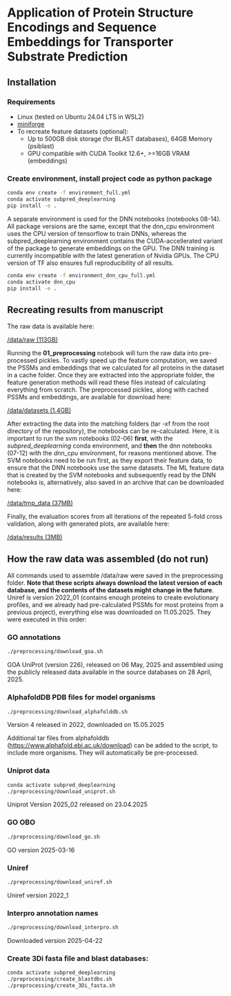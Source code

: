 # Application of Protein Structure Encodings and Sequence Embeddings for Transporter Substrate Prediction

## Installation

### Requirements

- Linux (tested on Ubuntu 24.04 LTS in WSL2)
- [miniforge](https://github.com/conda-forge/miniforge)
- To recreate feature datasets (optional): 
    - Up to 500GB disk storage (for BLAST databases), 64GB Memory (psiblast)
    - GPU compatible with CUDA Toolkit 12.6+, >=16GB VRAM (embeddings)

### Create environment, install project code as python package

```bash
conda env create -f environment_full.yml
conda activate subpred_deeplearning
pip install -e .
```

A separate environment is used for the DNN notebooks (notebooks 08-14). All package versions are the same, except that the dnn_cpu environment uses the CPU version of tensorflow to train DNNs, whereas the subpred_deeplearning environment contains the CUDA-accellerated variant of the package to generate embeddings on the GPU. The DNN training is currently incompatible with the latest generation of Nvidia GPUs. The CPU version of TF also ensures full reproducibility of all results.

```bash
conda env create -f environment_dnn_cpu_full.yml
conda activate dnn_cpu
pip install -e .
```

## Recreating results from manuscript

The raw data is available here:

[/data/raw (113GB)](https://1drv.ms/u/c/886666fa46e5db95/EYpQvp0O-G9EsvFw4ZFaSvwB3LSWCF0L2qD77VUccFlUnQ?e=82mHc5)

Running the **01_preprocessing** notebook will turn the raw data into pre-processed pickles. To vastly speed up the feature computation, we saved the PSSMs and embeddings that we calculated for all proteins in the dataset in a cache folder. Once they are extracted into the appropriate folder, the feature generation methods will read these files instead of calculating everything from scratch. The preprocessed pickles, along with cached PSSMs and embeddings, are available for download here:

[/data/datasets (1.4GB)](https://1drv.ms/u/c/886666fa46e5db95/EaTz162K0i9AlGv-kczsR44Bgc4pXxC2i4OyMkJ0VhwUuQ?e=F9UKgM)

After extracting the data into the matching folders (tar -xf from the root directory of the repository), the notebooks can be re-calculated. Here, it is important to run the svm notebooks (02-06) **first**, with the *subpred_deeplearning* conda environment, and **then** the dnn notebooks (07-12) with the *dnn_cpu* environment, for reasons mentioned above. The SVM notebooks need to be run first, as they export their feature data, to ensure that the DNN notebooks use the same datasets. The ML feature data that is created by the SVM notebooks and subsequently read by the DNN notebooks is, alternatively, also saved in an archive that can be downloaded here:

[/data/tmp_data (37MB)](https://1drv.ms/u/c/886666fa46e5db95/EUXwykta-7pLsUj1dTIhfk0B8VptAZYJ-RHs3LyHNYWueg?e=EukKna)

Finally, the evaluation scores from all iterations of the repeated 5-fold cross validation, along with generated plots, are available here:

[/data/results (3MB)](https://1drv.ms/u/c/886666fa46e5db95/ESccd6GL03lLsKx_pHsF3KcBVH4qUwkp15f2E04ffg6vtA?e=RDzgEU)

## How the raw data was assembled (do not run)

All commands used to assemble /data/raw were saved in the preprocessing folder. **Note that these scripts always download the latest version of each database, and the contents of the datasets might change in the future**. Uniref is version 2022_01 (contains enough proteins to create evolutionary profiles, and we already had pre-calculated PSSMs for most proteins from a previous project), everything else was downloaded on 11.05.2025. They were executed in this order:

### GO annotations

```bash
./preprocessing/download_goa.sh
```

GOA UniProt (version 226), released on 06 May, 2025 and assembled using the publicly released data available in the source databases on 28 April, 2025.

### AlphafoldDB PDB files for model organisms

```bash
./preprocessing/download_alphafolddb.sh
```

Version 4 released in 2022, downloaded on 15.05.2025

Additional tar files from alphafolddb (https://www.alphafold.ebi.ac.uk/download) can be added to the script, to include more organisms. They will automatically be pre-processed.

### Uniprot data

```bash
conda activate subpred_deeplearning
./preprocessing/download_uniprot.sh
```

Uniprot Version 2025_02 released on 23.04.2025

### GO OBO

```bash
./preprocessing/download_go.sh
```

GO version 2025-03-16

### Uniref

```bash
./preprocessing/download_uniref.sh
```

Uniref version 2022_1

### Interpro annotation names

```bash
./preprocessing/download_interpro.sh
```

Downloaded version 2025-04-22

### Create 3Di fasta file and blast databases:

```bash
conda activate subpred_deeplearning
./preprocessing/create_blastdbs.sh
./preprocessing/create_3Di_fasta.sh
```


<!-- TODO docker container with only data/datasets. -->

<!-- https://github.com/agemagician/ProtTrans/blob/master/Embedding/prott5_embedder.py -->
